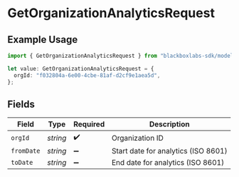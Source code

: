 # GetOrganizationAnalyticsRequest

## Example Usage

```typescript
import { GetOrganizationAnalyticsRequest } from "blackboxlabs-sdk/models/operations";

let value: GetOrganizationAnalyticsRequest = {
  orgId: "f032804a-6e00-4cbe-81af-d2cf9e1aea5d",
};
```

## Fields

| Field                               | Type                                | Required                            | Description                         |
| ----------------------------------- | ----------------------------------- | ----------------------------------- | ----------------------------------- |
| `orgId`                             | *string*                            | :heavy_check_mark:                  | Organization ID                     |
| `fromDate`                          | *string*                            | :heavy_minus_sign:                  | Start date for analytics (ISO 8601) |
| `toDate`                            | *string*                            | :heavy_minus_sign:                  | End date for analytics (ISO 8601)   |